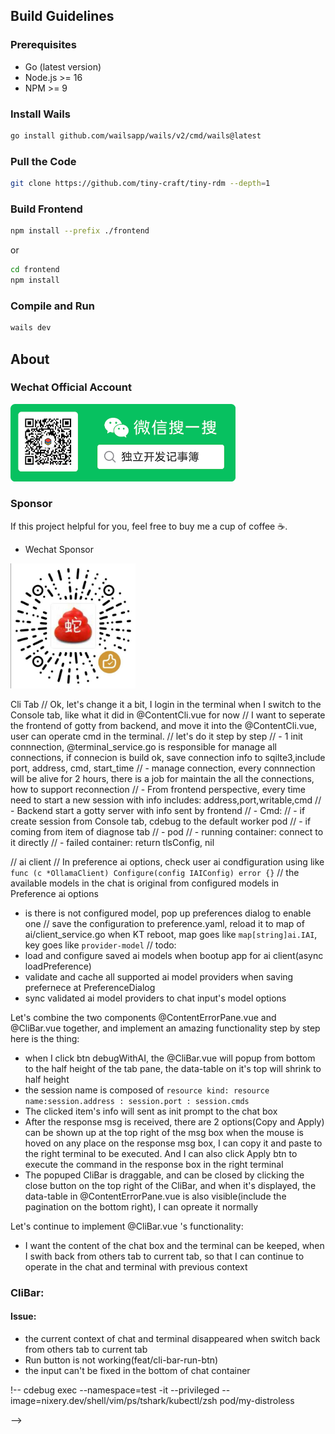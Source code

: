 ## Build Guidelines

### Prerequisites

- Go (latest version)
- Node.js >= 16
- NPM >= 9

### Install Wails

```bash
go install github.com/wailsapp/wails/v2/cmd/wails@latest
```

### Pull the Code

```bash
git clone https://github.com/tiny-craft/tiny-rdm --depth=1
```

### Build Frontend

```bash
npm install --prefix ./frontend
```

or

```bash
cd frontend
npm install
```

### Compile and Run

```bash
wails dev
```

## About

### Wechat Official Account

<img src="docs/images/wechat_official.png" alt="wechat" width="360" />

### Sponsor

If this project helpful for you, feel free to buy me a cup of coffee ☕️.

- Wechat Sponsor

<img src="docs/images/wechat_sponsor.jpg" alt="wechat" width="200" />

Cli Tab
// Ok, let's change it a bit, I login in the terminal when I switch to the Console tab, like what it did in @ContentCli.vue for now
// I want to seperate the frontend of gotty from backend, and move it into the @ContentCli.vue, user can operate cmd in the terminal.
// let's do it step by step
// - 1 init connnection, @terminal_service.go is responsible for manage all connections, if connecion is build ok, save connection info to sqilte3,include port, address, cmd, start_time
// - manage connection, every connnection will be alive for 2 hours, there is a job for maintain the all the connections, how to support reconnection
// - From frontend perspective, every time need to start a new session with info includes: address,port,writable,cmd
// - Backend start a gotty server with info sent by frontend
// - Cmd:
// - if create session from Console tab, cdebug to the default worker pod
// - if coming from item of diagnose tab
// - pod
// - running container: connect to it directly
// - failed container: return tlsConfig, nil

// ai client
// In preference ai options, check user ai condfiguration using like `func (c *OllamaClient) Configure(config IAIConfig) error {}`
// the available models in the chat is original from configured models in Preference ai options

- is there is not configured model, pop up preferences dialog to enable one
// save the configuration to preference.yaml, reload it to map of ai/client_service.go when KT reboot, map goes like `map[string]ai.IAI`, key goes like `provider-model`
//
todo:
- load and configure saved ai models when bootup app for ai client(async loadPreference)
- validate and cache all supported ai model providers when saving prefernece at PreferenceDialog
- sync validated ai model providers to chat input's model options


Let's combine the two components @ContentErrorPane.vue and @CliBar.vue together, and implement an amazing functionality step by step here is the thing:
- when I click btn debugWithAI, the @CliBar.vue will popup from bottom to the half height of the tab pane, the data-table on it's top will shrink to half height
- the session name is composed of `resource kind: resource name:session.address : session.port : session.cmds`
- The clicked item's info will sent as init prompt to the chat box
- After the response msg is received, there are 2 options(Copy and Apply) can be shown up at the top right of the msg box when the mouse is hoved on any place on the response msg box, I can copy it and paste to the right terminal to be executed. And I can also click Apply btn to execute the command in the response box in the right terminal
- The popuped CliBar is draggable, and can be closed by clicking the close button on the top right of the CliBar, and when it's displayed, the data-table in @ContentErrorPane.vue is also visible(include the pagination on the bottom right), I can opreate it normally

Let's continue to implement @CliBar.vue 's functionality:
- I want the content of the chat box and the terminal can be keeped, when I swith back from others tab to current tab, so that I can continue to operate in the chat and terminal with previous context


### CliBar:

#### Issue:
- the current context of chat and terminal disappeared when switch back from others tab to current tab
- Run button is not working(feat/cli-bar-run-btn)
- the input can't be fixed in the bottom of chat container 


!-- 
cdebug exec --namespace=test -it --privileged --image=nixery.dev/shell/vim/ps/tshark/kubectl/zsh pod/my-distroless

-->
